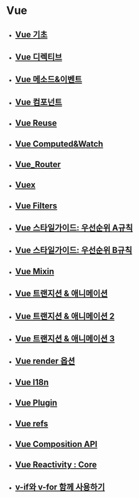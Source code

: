 # Vue

- ## [Vue 기초](./Vue_기초.md)

- ## [Vue 디렉티브](./Vue_디렉티브.md)

- ## [Vue 메소드&이벤트](./Vue_Methods&Events.md)

- ## [Vue 컴포넌트](./Vue_컴포넌트.md)

- ## [Vue Reuse](./Vue_Reuse.md)

- ## [Vue Computed&Watch](./Vue_Computed&Watch.md)

- ## [Vue_Router](./Vue_Router.md)

- ## [Vuex](./Vue_vuex.md)

- ## [Vue Filters](./Vue_Filters.md)

- ## [Vue 스타일가이드: 우선순위 A규칙](./Vue_스타일가이드A.md)

- ## [Vue 스타일가이드: 우선순위 B규칙](./Vue_스타일가이드B.md)

- ## [Vue Mixin](./Vue_Mixin.md)

- ## [Vue 트랜지션 & 애니메이션](./Vue_Transition&Animation.md)

- ## [Vue 트랜지션 & 애니메이션 2](./Vue_Transition&Animation2.md)

- ## [Vue 트랜지션 & 애니메이션 3](./Vue_Transition&Animation3.md)

- ## [Vue render 옵션](./Vue_render.md)

- ## [Vue I18n](./Vue_I18n.md)

- ## [Vue Plugin](./Vue_Plugin.md)

- ## [Vue refs](./Vue_refs.md)

- ## [Vue Composition API](./Vue_CompositionAPI.md)

- ## [Vue Reactivity : Core](./Vue_ReactivityAPI.md)

- ## [v-if와 v-for 함께 사용하기](./Vue_v-if_v-for.md)
